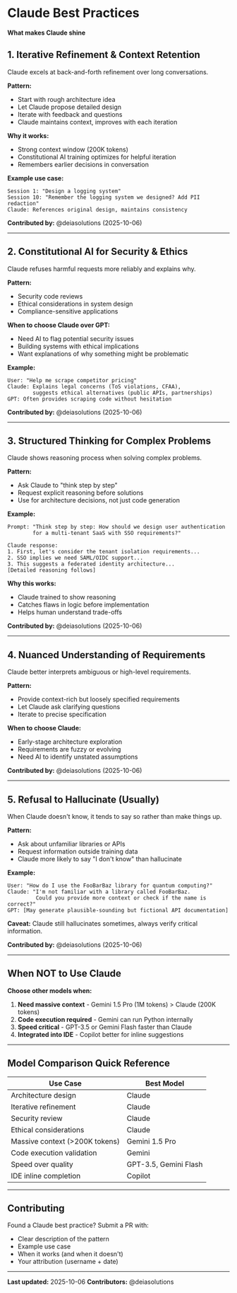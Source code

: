 # Claude Best Practices

**What makes Claude shine**

## 1. Iterative Refinement & Context Retention

Claude excels at back-and-forth refinement over long conversations.

**Pattern:**
- Start with rough architecture idea
- Let Claude propose detailed design
- Iterate with feedback and questions
- Claude maintains context, improves with each iteration

**Why it works:**
- Strong context window (200K tokens)
- Constitutional AI training optimizes for helpful iteration
- Remembers earlier decisions in conversation

**Example use case:**
```
Session 1: "Design a logging system"
Session 10: "Remember the logging system we designed? Add PII redaction"
Claude: References original design, maintains consistency
```

**Contributed by:** @deiasolutions (2025-10-06)

---

## 2. Constitutional AI for Security & Ethics

Claude refuses harmful requests more reliably and explains why.

**Pattern:**
- Security code reviews
- Ethical considerations in system design
- Compliance-sensitive applications

**When to choose Claude over GPT:**
- Need AI to flag potential security issues
- Building systems with ethical implications
- Want explanations of why something might be problematic

**Example:**
```
User: "Help me scrape competitor pricing"
Claude: Explains legal concerns (ToS violations, CFAA),
        suggests ethical alternatives (public APIs, partnerships)
GPT: Often provides scraping code without hesitation
```

**Contributed by:** @deiasolutions (2025-10-06)

---

## 3. Structured Thinking for Complex Problems

Claude shows reasoning process when solving complex problems.

**Pattern:**
- Ask Claude to "think step by step"
- Request explicit reasoning before solutions
- Use for architecture decisions, not just code generation

**Example:**
```
Prompt: "Think step by step: How should we design user authentication
        for a multi-tenant SaaS with SSO requirements?"

Claude response:
1. First, let's consider the tenant isolation requirements...
2. SSO implies we need SAML/OIDC support...
3. This suggests a federated identity architecture...
[Detailed reasoning follows]
```

**Why this works:**
- Claude trained to show reasoning
- Catches flaws in logic before implementation
- Helps human understand trade-offs

**Contributed by:** @deiasolutions (2025-10-06)

---

## 4. Nuanced Understanding of Requirements

Claude better interprets ambiguous or high-level requirements.

**Pattern:**
- Provide context-rich but loosely specified requirements
- Let Claude ask clarifying questions
- Iterate to precise specification

**When to choose Claude:**
- Early-stage architecture exploration
- Requirements are fuzzy or evolving
- Need AI to identify unstated assumptions

**Contributed by:** @deiasolutions (2025-10-06)

---

## 5. Refusal to Hallucinate (Usually)

When Claude doesn't know, it tends to say so rather than make things up.

**Pattern:**
- Ask about unfamiliar libraries or APIs
- Request information outside training data
- Claude more likely to say "I don't know" than hallucinate

**Example:**
```
User: "How do I use the FooBarBaz library for quantum computing?"
Claude: "I'm not familiar with a library called FooBarBaz.
         Could you provide more context or check if the name is correct?"
GPT: [May generate plausible-sounding but fictional API documentation]
```

**Caveat:** Claude still hallucinates sometimes, always verify critical information.

**Contributed by:** @deiasolutions (2025-10-06)

---

## When NOT to Use Claude

**Choose other models when:**

1. **Need massive context** - Gemini 1.5 Pro (1M tokens) > Claude (200K tokens)
2. **Code execution required** - Gemini can run Python internally
3. **Speed critical** - GPT-3.5 or Gemini Flash faster than Claude
4. **Integrated into IDE** - Copilot better for inline suggestions

---

## Model Comparison Quick Reference

| Use Case | Best Model |
|----------|-----------|
| Architecture design | Claude |
| Iterative refinement | Claude |
| Security review | Claude |
| Ethical considerations | Claude |
| Massive context (>200K tokens) | Gemini 1.5 Pro |
| Code execution validation | Gemini |
| Speed over quality | GPT-3.5, Gemini Flash |
| IDE inline completion | Copilot |

---

## Contributing

Found a Claude best practice? Submit a PR with:
- Clear description of the pattern
- Example use case
- When it works (and when it doesn't)
- Your attribution (username + date)

---

**Last updated:** 2025-10-06
**Contributors:** @deiasolutions
